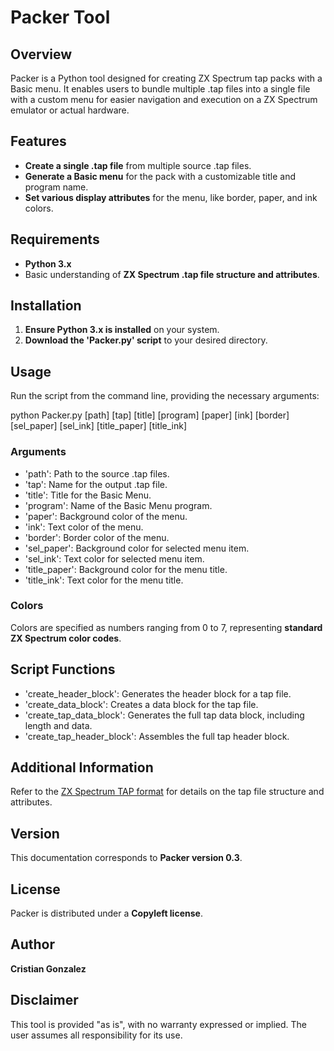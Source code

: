 # Packer Tool

## Overview
Packer is a Python tool designed for creating ZX Spectrum tap packs with a Basic menu. It enables users to bundle multiple .tap files into a single file with a custom menu for easier navigation and execution on a ZX Spectrum emulator or actual hardware.

## Features
- **Create a single .tap file** from multiple source .tap files.
- **Generate a Basic menu** for the pack with a customizable title and program name.
- **Set various display attributes** for the menu, like border, paper, and ink colors.

## Requirements
- **Python 3.x**
- Basic understanding of **ZX Spectrum .tap file structure and attributes**.

## Installation
1. **Ensure Python 3.x is installed** on your system.
2. **Download the 'Packer.py' script** to your desired directory.

## Usage
Run the script from the command line, providing the necessary arguments:

python Packer.py [path] [tap] [title] [program] [paper] [ink] [border] [sel_paper] [sel_ink] [title_paper] [title_ink]

### Arguments
- 'path': Path to the source .tap files.
- 'tap': Name for the output .tap file.
- 'title': Title for the Basic Menu.
- 'program': Name of the Basic Menu program.
- 'paper': Background color of the menu.
- 'ink': Text color of the menu.
- 'border': Border color of the menu.
- 'sel_paper': Background color for selected menu item.
- 'sel_ink': Text color for selected menu item.
- 'title_paper': Background color for the menu title.
- 'title_ink': Text color for the menu title.

### Colors
Colors are specified as numbers ranging from 0 to 7, representing **standard ZX Spectrum color codes**.

## Script Functions
- 'create_header_block': Generates the header block for a tap file.
- 'create_data_block': Creates a data block for the tap file.
- 'create_tap_data_block': Generates the full tap data block, including length and data.
- 'create_tap_header_block': Assembles the full tap header block.

## Additional Information
Refer to the [ZX Spectrum TAP format](https://faqwiki.zxnet.co.uk/wiki/TAP_format) for details on the tap file structure and attributes.

## Version
This documentation corresponds to **Packer version 0.3**.

## License
Packer is distributed under a **Copyleft license**.

## Author
**Cristian Gonzalez**

## Disclaimer
This tool is provided "as is", with no warranty expressed or implied. The user assumes all responsibility for its use.
